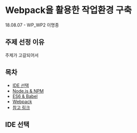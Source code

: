 # Webpack을 활용한 작업환경 구축
18.08.07 - WP_WP2 이명종 

## 주제 선정 이유
주제가 고갈되어서

## 목차

* [IDE 선택](#vuejs-란)
* [Node.js & NPM](#개발-환경-설정)
* [ES6 & Babel](#vuejs-cli)
* [Webpack](#webpack)
* [참고 링크](#참고-링크)

## IDE 선택
